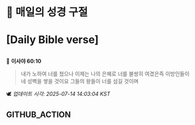# 🙏 매일의 성경 구절
# [Daily Bible verse]
##
<!-- START_BIBLE_VERSE -->
📖 **이사야 60:10**
> 내가 노하여 너를 쳤으나 이제는 나의 은혜로 너를 불쌍히 여겼은즉 이방인들이 네 성벽을 쌓을 것이요 그들의 왕들이 너를 섬길 것이며

🕊️ _업데이트 시각: 2025-07-14 14:03:04 KST_
  <!-- END_BIBLE_VERSE -->
## GITHUB_ACTION
